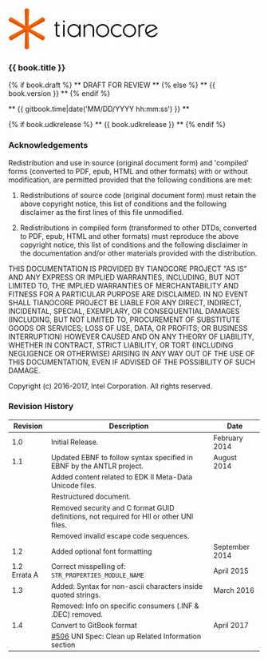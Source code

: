 <!--- @file
  README.md for EDK II Multi-String .UNI File Format Specification

  Copyright (c) 2016-2017, Intel Corporation. All rights reserved.<BR>

  Redistribution and use in source (original document form) and 'compiled'
  forms (converted to PDF, epub, HTML and other formats) with or without
  modification, are permitted provided that the following conditions are met:

  1) Redistributions of source code (original document form) must retain the
     above copyright notice, this list of conditions and the following
     disclaimer as the first lines of this file unmodified.

  2) Redistributions in compiled form (transformed to other DTDs, converted to
     PDF, epub, HTML and other formats) must reproduce the above copyright
     notice, this list of conditions and the following disclaimer in the
     documentation and/or other materials provided with the distribution.

  THIS DOCUMENTATION IS PROVIDED BY TIANOCORE PROJECT "AS IS" AND ANY EXPRESS OR
  IMPLIED WARRANTIES, INCLUDING, BUT NOT LIMITED TO, THE IMPLIED WARRANTIES OF
  MERCHANTABILITY AND FITNESS FOR A PARTICULAR PURPOSE ARE DISCLAIMED. IN NO
  EVENT SHALL TIANOCORE PROJECT  BE LIABLE FOR ANY DIRECT, INDIRECT, INCIDENTAL,
  SPECIAL, EXEMPLARY, OR CONSEQUENTIAL DAMAGES (INCLUDING, BUT NOT LIMITED TO,
  PROCUREMENT OF SUBSTITUTE GOODS OR SERVICES; LOSS OF USE, DATA, OR PROFITS;
  OR BUSINESS INTERRUPTION) HOWEVER CAUSED AND ON ANY THEORY OF LIABILITY,
  WHETHER IN CONTRACT, STRICT LIABILITY, OR TORT (INCLUDING NEGLIGENCE OR
  OTHERWISE) ARISING IN ANY WAY OUT OF THE USE OF THIS DOCUMENTATION, EVEN IF
  ADVISED OF THE POSSIBILITY OF SUCH DAMAGE.

-->

<img src="media/TianocoreTitlePageLogo.jpg" width="300" />

### {{ book.title }}

{% if book.draft %}
** DRAFT FOR REVIEW **
{% else %}
** {{ book.version }} **
{% endif %}

** {{ gitbook.time|date('MM/DD/YYYY hh:mm:ss') }} **

{% if book.udkrelease %}
** {{ book.udkrelease }} **
{% endif %}


### Acknowledgements

Redistribution and use in source (original document form) and 'compiled'
forms (converted to PDF, epub, HTML and other formats) with or without
modification, are permitted provided that the following conditions are met:

1. Redistributions of source code (original document form) must retain the
   above copyright notice, this list of conditions and the following
   disclaimer as the first lines of this file unmodified.

2. Redistributions in compiled form (transformed to other DTDs, converted to
   PDF, epub, HTML and other formats) must reproduce the above copyright
   notice, this list of conditions and the following disclaimer in the
   documentation and/or other materials provided with the distribution.

THIS DOCUMENTATION IS PROVIDED BY TIANOCORE PROJECT "AS IS" AND ANY EXPRESS OR
IMPLIED WARRANTIES, INCLUDING, BUT NOT LIMITED TO, THE IMPLIED WARRANTIES OF
MERCHANTABILITY AND FITNESS FOR A PARTICULAR PURPOSE ARE DISCLAIMED. IN NO
EVENT SHALL TIANOCORE PROJECT  BE LIABLE FOR ANY DIRECT, INDIRECT, INCIDENTAL,
SPECIAL, EXEMPLARY, OR CONSEQUENTIAL DAMAGES (INCLUDING, BUT NOT LIMITED TO,
PROCUREMENT OF SUBSTITUTE GOODS OR SERVICES; LOSS OF USE, DATA, OR PROFITS;
OR BUSINESS INTERRUPTION) HOWEVER CAUSED AND ON ANY THEORY OF LIABILITY,
WHETHER IN CONTRACT, STRICT LIABILITY, OR TORT (INCLUDING NEGLIGENCE OR
OTHERWISE) ARISING IN ANY WAY OUT OF THE USE OF THIS DOCUMENTATION, EVEN IF
ADVISED OF THE POSSIBILITY OF SUCH DAMAGE.

Copyright (c) 2016-2017, Intel Corporation. All rights reserved.


### Revision History

| Revision          | Description                                                                                               | Date            |
| ----------------- | --------------------------------------------------------------------------------------------------------- | --------------- |
| 1.0               | Initial Release.                                                                                          | February 2014   |
| 1.1               | Updated EBNF to follow syntax specified in EBNF by the ANTLR project.                                     | August 2014     |
|                   | Added content related to EDK II Meta-Data Unicode files.                                                  |                 |
|                   | Restructured document.                                                                                    |                 |
|                   | Removed security and C format GUID definitions, not required for HII or other UNI files.                  |                 |
|                   | Removed invalid escape code sequences.                                                                    |                 |
| 1.2               | Added optional font formatting                                                                            | September 2014  |
| 1.2 Errata A      | Correct misspelling of: `STR_PROPERTIES_MODULE_NAME`                                                      | April 2015      |
| 1.3               | Added: Syntax for non-ascii characters inside quoted strings.                                             | March 2016      |
|                   | Removed: Info on specific consumers (.INF & .DEC) removed.                                                |                 |
| 1.4               | Convert to GitBook format                                                                                 | April 2017      |
|                   | [#506](https://bugzilla.tianocore.org/show_bug.cgi?id=506) UNI Spec: Clean up Related Information section |                 |
